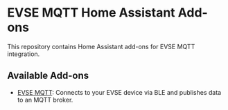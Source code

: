 # EVSE MQTT Home Assistant Add-ons

This repository contains Home Assistant add-ons for EVSE MQTT integration.

## Available Add-ons

- [EVSE MQTT](evsemqtt/README.md): Connects to your EVSE device via BLE and publishes data to an MQTT broker.
